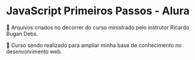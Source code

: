 # JavaScript Primeiros Passos - Alura

:notebook: Arquivos criados no decorrer do curso ministrado pelo instrutor Ricardo Bugan Debs.

:book: Curso sendo realizado para ampliar minha base de conhecimento no desenvolvimento web.
